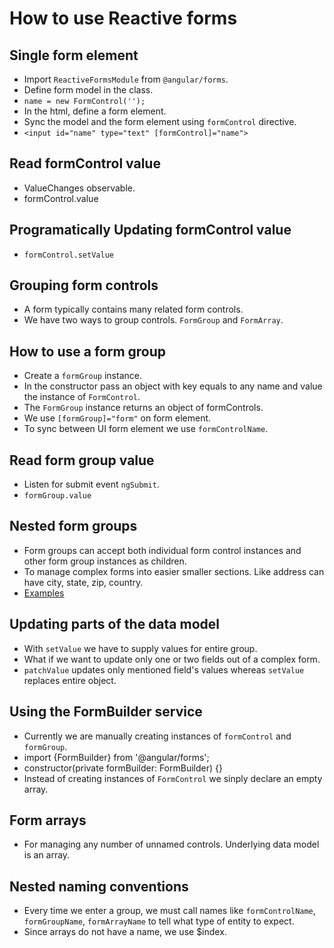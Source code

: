 # How to use Reactive forms

## Single form element

- Import `ReactiveFormsModule` from `@angular/forms`.
- Define form model in the class.
- `name = new FormControl('');`
- In the html, define a form element.
- Sync the model and the form element using `formControl` directive.
- `<input id="name" type="text" [formControl]="name">`

## Read formControl value

- ValueChanges observable.
- formControl.value

## Programatically Updating formControl value

- `formControl.setValue`

## Grouping form controls

- A form typically contains many related form controls.
- We have two ways to group controls. `FormGroup` and `FormArray`.

## How to use a form group

- Create a `formGroup` instance.
- In the constructor pass an object with key equals to any name and value the instance of `FormControl`.
- The `FormGroup` instance returns an object of formControls.
- We use `[formGroup]="form"` on form element.
- To sync between UI form element we use `formControlName`.

## Read form group value

- Listen for submit event `ngSubmit`.
- `formGroup.value`

## Nested form groups

- Form groups can accept both individual form control instances and other form group instances as children.
- To manage complex forms into easier smaller sections. Like address can have city, state, zip, country.
- [Examples](https://angular.dev/guide/forms/reactive-forms#group-the-nested-form-in-the-template)


## Updating parts of the data model

- With `setValue` we have to supply values for entire group.
- What if we want to update only one or two fields out of a complex form.
- `patchValue` updates only mentioned field's values whereas `setValue` replaces entire object.

## Using the FormBuilder service

- Currently we are manually creating instances of `formControl` and `formGroup`.
- import {FormBuilder} from '@angular/forms';
- constructor(private formBuilder: FormBuilder) {}
- Instead of creating instances of `FormControl` we sinply declare an empty array.


## Form arrays

- For managing any number of unnamed controls. Underlying data model is an array.

## Nested naming conventions

- Every time we enter a group, we must call names like `formControlName`, `formGroupName`, `formArrayName` to tell what type of entity to expect.
- Since arrays do not have a name, we use $index.
